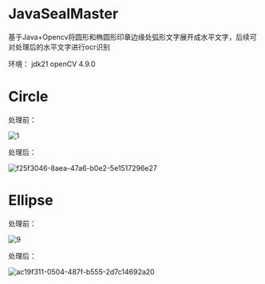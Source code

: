 # JavaSealMaster
基于Java+Opencv将圆形和椭圆形印章边缘处弧形文字展开成水平文字，后续可对处理后的水平文字进行ocr识别

环境：
jdk21
openCV 4.9.0

# Circle
处理前：

![1](https://github.com/LemonNanami/JavaSealMaster/assets/65717722/717babbe-79e2-49e1-a7cc-227b8f7eaa49)

处理后：

![f25f3046-8aea-47a6-b0e2-5e1517296e27](https://github.com/LemonNanami/JavaSealMaster/assets/65717722/ebcc0f49-66cf-4f39-b4a1-dc46fee5d0bd)

# Ellipse
处理前：

![9](https://github.com/LemonNanami/JavaSealMaster/assets/65717722/5a981c2d-6266-4cea-a2fc-8baa340a49e5)

处理后：

![ac19f311-0504-487f-b555-2d7c14692a20](https://github.com/LemonNanami/JavaSealMaster/assets/65717722/a26ac281-ba47-483e-8360-47b5556f2691)
